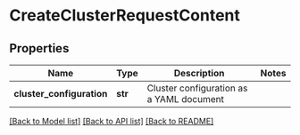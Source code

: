 # CreateClusterRequestContent


## Properties
Name | Type | Description | Notes
------------ | ------------- | ------------- | -------------
**cluster_configuration** | **str** | Cluster configuration as a YAML document | 

[[Back to Model list]](../README.md#documentation-for-models) [[Back to API list]](../README.md#documentation-for-api-endpoints) [[Back to README]](../README.md)


